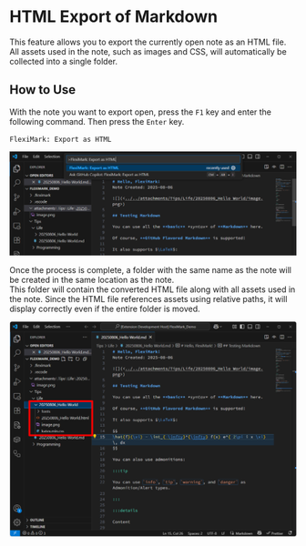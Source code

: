 # HTML Export of Markdown

This feature allows you to export the currently open note as an HTML file. All assets used in the note, such as images and CSS, will automatically be collected into a single folder.

## How to Use

With the note you want to export open, press the `F1` key and enter the following command. Then press the `Enter` key.

```plaintext
FlexiMark: Export as HTML
```

![](img/export-html/00_command.webp)

Once the process is complete, a folder with the same name as the note will be created in the same location as the note.\
This folder will contain the converted HTML file along with all assets used in the note. Since the HTML file references assets using relative paths, it will display correctly even if the entire folder is moved.

![](img/export-html/01_result.webp)
